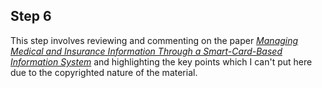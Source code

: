 ## Step 6
This step involves reviewing and commenting on the paper [*Managing Medical and Insurance Information Through a Smart-Card-Based Information System*](https://link.springer.com/article/10.1023/A:1005549330655) and highlighting the key points which I can't put here due to the copyrighted nature of the material.